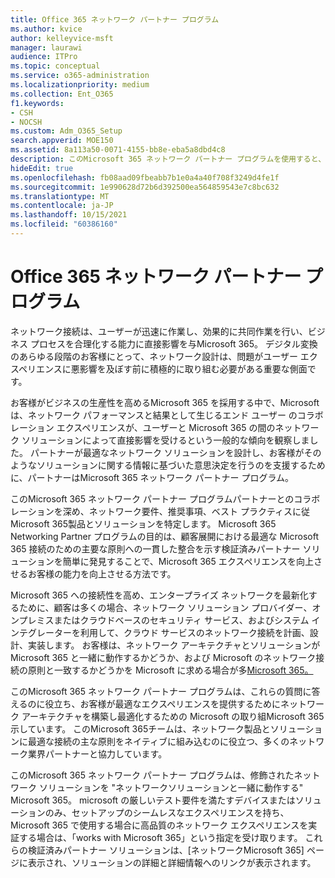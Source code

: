 ```yaml
---
title: Office 365 ネットワーク パートナー プログラム
ms.author: kvice
author: kelleyvice-msft
manager: laurawi
audience: ITPro
ms.topic: conceptual
ms.service: o365-administration
ms.localizationpriority: medium
ms.collection: Ent_O365
f1.keywords:
- CSH
- NOCSH
ms.custom: Adm_O365_Setup
search.appverid: MOE150
ms.assetid: 8a113a50-0071-4155-bb8e-eba5a8dbd4c8
description: このMicrosoft 365 ネットワーク パートナー プログラムを使用すると、デバイスがデバイスの操作として認定Microsoft 365。
hideEdit: true
ms.openlocfilehash: fb08aad09fbeabb7b1e0a4a40f708f3249d4fe1f
ms.sourcegitcommit: 1e990628d72b6d392500ea564859543e7c8bc632
ms.translationtype: MT
ms.contentlocale: ja-JP
ms.lasthandoff: 10/15/2021
ms.locfileid: "60386160"
---
```

# <a name="microsoft-365-networking-partner-program"></a>Office 365 ネットワーク パートナー プログラム

ネットワーク接続は、ユーザーが迅速に作業し、効果的に共同作業を行い、ビジネス プロセスを合理化する能力に直接影響を与Microsoft 365。 デジタル変換のあらゆる段階のお客様にとって、ネットワーク設計は、問題がユーザー エクスペリエンスに悪影響を及ぼす前に積極的に取り組む必要がある重要な側面です。

お客様がビジネスの生産性を高めるMicrosoft 365 を採用する中で、Microsoft は、ネットワーク パフォーマンスと結果として生じるエンド ユーザー のコラボレーション エクスペリエンスが、ユーザーと Microsoft 365 の間のネットワーク ソリューションによって直接影響を受けるという一般的な傾向を観察しました。 パートナーが最適なネットワーク ソリューションを設計し、お客様がそのようなソリューションに関する情報に基づいた意思決定を行うのを支援するために、パートナーはMicrosoft 365 ネットワーク パートナー プログラム。

このMicrosoft 365 ネットワーク パートナー プログラムパートナーとのコラボレーションを深め、ネットワーク要件、推奨事項、ベスト プラクティスに従Microsoft 365製品とソリューションを特定します。 Microsoft 365 Networking Partner プログラムの目的は、顧客展開における最適な Microsoft 365 接続のための主要な原則への一貫した整合を示す検証済みパートナー ソリューションを簡単に発見することで、Microsoft 365 エクスペリエンスを向上させるお客様の能力を向上させる方法です。

Microsoft 365 への接続性を高め、エンタープライズ ネットワークを最新化するために、顧客は多くの場合、ネットワーク ソリューション プロバイダー、オンプレミスまたはクラウドベースのセキュリティ サービス、およびシステム インテグレーターを利用して、クラウド サービスのネットワーク接続を計画、設計、実装します。 お客様は、ネットワーク アーキテクチャとソリューションが Microsoft 365 と一緒に動作するかどうか、および Microsoft のネットワーク接続の原則と一致するかどうかを Microsoft に求める場合が多[Microsoft 365。](./microsoft-365-network-connectivity-principles.md)

このMicrosoft 365 ネットワーク パートナー プログラムは、これらの質問に答えるのに役立ち、お客様が最適なエクスペリエンスを提供するためにネットワーク アーキテクチャを構築し最適化するための Microsoft の取り組Microsoft 365示しています。 このMicrosoft 365チームは、ネットワーク製品とソリューションに最適な接続の主な原則をネイティブに組み込むのに役立つ、多くのネットワーク業界パートナーと協力しています。

このMicrosoft 365 ネットワーク パートナー プログラムは、修飾されたネットワーク ソリューションを "ネットワークソリューションと一緒に動作する" Microsoft 365。 microsoft の厳しいテスト要件を満たすデバイスまたはソリューションのみ、セットアップのシームレスなエクスペリエンスを持ち、Microsoft 365 で使用する場合に高品質のネットワーク エクスペリエンスを実証する場合は、「works with Microsoft 365」という指定を受け取ります。 これらの検証済みパートナー ソリューションは、[ネットワーク[](https://cloudpartners.transform.microsoft.com/m365networkingpartners)Microsoft 365] ページに表示され、ソリューションの詳細と詳細情報へのリンクが表示されます。
